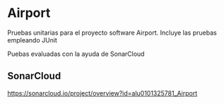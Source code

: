 # Airport
Pruebas unitarias para el proyecto software Airport. Incluye las pruebas empleando JUnit

Puebas evaluadas con la ayuda de SonarCloud 

## SonarCloud
https://sonarcloud.io/project/overview?id=alu0101325781_Airport
